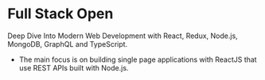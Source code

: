 # Full Stack Open
Deep Dive Into Modern Web Development with React, Redux, Node.js, MongoDB, GraphQL and TypeScript.
- The main focus is on building single page applications with ReactJS that use REST APIs built with Node.js.
